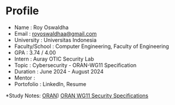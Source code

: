 # Profile
* Name : Roy Oswaldha
* Email : royoswaldhaa@gmail.com
* University : Universitas Indonesia
* Faculty/School : Computer Engineering, Faculty of Engineering
* GPA : 3.74 / 4.00
* Intern : Auray OTIC Security Lab
* Topic : Cybersecurity - ORAN-WG11 Specification
* Duration : June 2024 - August 2024
* Mentor :
* Portofolio : LinkedIn, Resume

*Study Notes:
[ORAN](https://hackmd.io/@iG-KtfSiQyijZj4YgfGMIA/BJF3UPU-R))
[ORAN WG11 Security Specifications](https://hackmd.io/@iG-KtfSiQyijZj4YgfGMIA/BJQD5v8ZR)
